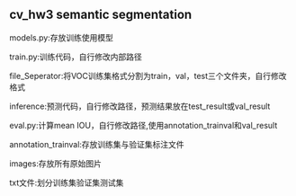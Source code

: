 ## cv_hw3 semantic segmentation

models.py:存放训练使用模型

train.py:训练代码，自行修改内部路径

file_Seperator:将VOC训练集格式分割为train，val，test三个文件夹，自行修改格式

inference:预测代码，自行修改路径，预测结果放在test_result或val_result

eval.py:计算mean IOU，自行修改路径,使用annotation_trainval和val_result

annotation_trainval:存放训练集与验证集标注文件

images:存放所有原始图片

txt文件:划分训练集验证集测试集

​           
